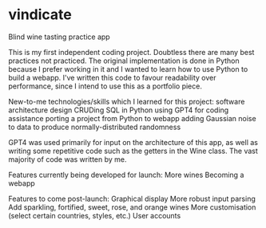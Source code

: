 # vindicate

Blind wine tasting practice app

This is my first independent coding project. Doubtless there are many best practices not practiced.
The original implementation is done in Python because I prefer working in it and I wanted to learn
how to use Python to build a webapp. I've written this code to favour readability over performance,
since I intend to use this as a portfolio piece.

New-to-me technologies/skills which I learned for this project:
    software architecture design
    CRUDing SQL in Python
    using GPT4 for coding assistance
    porting a project from Python to webapp
    adding Gaussian noise to data to produce normally-distributed randomness

GPT4 was used primarily for input on the architecture of this app, as well as
writing some repetitive code such as the getters in the Wine class. The vast majority
of code was written by me.

Features currently being developed for launch:
    More wines
    Becoming a webapp

Features to come post-launch:
    Graphical display
    More robust input parsing
    Add sparkling, fortified, sweet, rose, and orange wines
    More customisation (select certain countries, styles, etc.)
    User accounts
